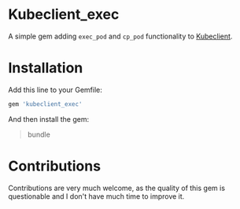 # Kubeclient_exec
A simple gem adding `exec_pod` and `cp_pod` functionality to [Kubeclient](https://github.com/ManageIQ/kubeclient).

# Installation
Add this line to your Gemfile:
```ruby
gem 'kubeclient_exec'
```

And then install the gem:
> bundle

# Contributions
Contributions are very much welcome, as the quality of this gem is questionable and I don't have much time to improve it.